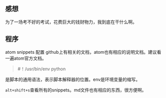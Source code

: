 ## 感想

为了一场考不好的考试，花费巨大的钱财物力，我到底在干什么啊。

## 程序

atom snippets 配置
github上有相关的文档，atom也有相应的说明文档。建议看一遍atom官方文档。

> #！/usr/bin/env python

是脚本的通用语法，表示脚本解释器的位置。env是环境变量的缩写。

```alt+shift+s```查看所有的snippets。md文件也有相应的东西，很方便啊。

 
